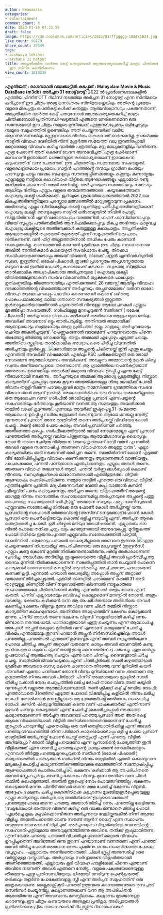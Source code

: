 ```yaml
---
author: Beaumaris
categories:
- Entertainment
comment_count: 0
date: 2023-01-26 07:33:55
draft: false
image: https://cdn.boolokam.com/articles/2023/01/ffggggg-1024x1024.jpg
like_count: 90779
share_count: 28349
tags:
- aishwaya lekshmi
- archana 31 notout
title: അപ്രതീക്ഷിത വാർത്ത കേട്ട് പതറുമ്പോൾ ആത്മഹത്യയെകുറിച്ച് മാത്രം ചിന്തിക്കുന്നവർ
  ഈ സിനിമ കണ്ടിരിക്കണം
view_count: 1818236
---
```


**എഴുതിയത് : രാഗനാഥൻ വയക്കാട്ടിൽ** **കടപ്പാട് : Malayalam Movie & Music DataBase (m3db)** **അർച്ചന 31 നോട്ട്ഔട്ട്:** 2022 ൽ പ്രദർശനശാലകളിൽ എത്തിയ പിന്നീട് OTT റിലീസ് നടത്തിയ അർച്ചന 31 നോട്ടൗട്ട് എന്ന സിനിമയെ കുറിച്ചാണ്.ഈ ചിത്രം അത്ര ഒന്നാംതരം സിനിമയല്ലെങ്കിലും അതിൻ്റെ പ്രമേയം വളരെ മികച്ചതും പെൺകുട്ടികൾക്ക് കരുത്തും ആത്മവിശ്വാസവും പകരുന്നതാണ്. അപ്രതീക്ഷിത വാർത്ത കേട്ട് പതറുമ്പോൾ ആത്മഹത്യയെകുറിച്ച് മാത്രം ചിന്തിക്കുമ്പോൾ പ്രതിസന്ധി ഘട്ടങ്ങൾ എങ്ങനെ നേരിടണമെന്ന ഒരു സന്ദേശമായി ഈ ചിത്രം നമ്മുടെ മുന്നിലേക്ക് എത്തുന്നു'.പ്രേമവും ഒളിച്ചോട്ടവും നമ്മുടെ സമൂഹത്തിൽ ഉണ്ടെങ്കിലും അത് ചെയ്യുന്നവർക്ക് വലിയ ആനന്ദമാണെങ്കിലും മറ്റുള്ളവരുടെ ജീവിതം തകരുന്നത് ഓർക്കാറില്ല. ഇക്കഴിഞ്ഞ നാളിൽ വിവാഹ വേദിയിൽ നിന്ന് മുഹൂർത്ത സമയത്ത് വധു ഇറങ്ങിപ്പോയി മറ്റൊരാളെ വിവാഹം കഴിച്ച വാർത്ത പത്രത്തിലും മറ്റു മാധ്യമങ്ങളിലും വന്നിരുന്നു. എത്ര പേരാണ് അത് കൊണ്ട് വേദന അനുഭവിച്ചത്. എത്ര പേർക്കാണ് മാനഹാനി ഉണ്ടായത്. ലക്ഷങ്ങളുടെ കടബാധ്യതയാണ് ഇരയാകുന്ന കുടുംബത്തിന് വന്നു ചേരുന്നത്. ഈ ചിത്രത്തിലും സമാനമായ സംഭവമുണ്ട്. വളരെലളിതമായ പ്രമേയം. നാട്ടിൻ പുറത്തിൻ്റെ നന്മയും ഗ്രാമീണ ഭംഗിയും ഹാസ്യവും പാട്ടും വഴക്കും ബഹളവും സൗന്ദര്യപ്പിണക്കങ്ങളും കുശുമ്പും കുന്നായ്മയും എല്ലാമുള്ള നാട്ടിലെ കഥ.വിവാഹ വീട്ടിലെ ആഘോഷങ്ങളും എല്ലാമായി രണ്ടു മണിക്കൂർ പോകുന്നത് നമ്മൾ അറിയില്ല. അർച്ചനയുടെ സന്തോഷവും സങ്കടവും ആധിയും ഭീതിയും എല്ലാം വളരെ തന്മയത്തത്തോടെ . കയ്യടക്കത്തോടെ ഐശ്വര്യ ലക്ഷ്മി ഗംഭീരമാക്കി. ജൂറിയുടെ ശ്രദ്ധയിലേക്കെത്തിയാൽ 2022 ലെ മികച്ച അഭിനേത്രിയുടെ പുരസ്ക്കാര മത്സരത്തിൽ മാറ്റുരയ്ക്കാവുന്ന പ്രകടനം. അഭിനയിച്ച എല്ലാ സിനിമകളിലും തൻ്റെ വ്യക്തിമുദ്ര പതിപ്പിച്ച അഭിനേത്രിയാണ് ഐശ്വര്യ ലക്ഷ്മി: ഞണ്ടുകളുടെ നാട്ടിൽ ഒരിടവേളയിൽ നിവിൻ പോളി, സിജുവിൽസൻ എന്നിവരോടൊപ്പവും വരത്തനിൽ ഫഹദ് ഫാസിലിനൊപ്പവും വിജയ് സൂപ്പറും പൗർണമിയിൽ ആസിഫലിക്കൊപ്പവും മികച്ച അഭിനയം കാഴ്ചവച്ച ഐശ്വര്യ ലക്ഷ്മിയുടെ അതിനേക്കാൾ കരുത്തുള്ള കഥാപാത്രം. അപ്രതീക്ഷിത ആഘാതങ്ങളിൽ തകരരുത് തളരരുത് എന്ന് സമൂഹത്തിന് ഒരു പാഠം നൽകുന്നുണ്ട്. വൻ ഹിറ്റ് അല്ലാത്തതിനാൽ അധികം പേരും കാണാൻ സാധ്യതയില്ല. കാണാത്തവർ കാണാൻ ശ്രമിക്കുക.ഈ ചിത്രം നവാഗതനായ അഖില്‍ അനില്‍കുമാര്‍ കഥയെഴുതി സംവിധാനം ചെയ്തു. തിരക്കഥ സംവിധായകനോടൊപ്പം അജയ് വിജയന്‍, വിവേക് ചന്ദ്രന്‍ എന്നിവർ.സുനിൽ സുഖദ, ഇന്ദ്രൻസ്, രമേഷ് പിഷാരടി, തുടങ്ങി പ്രശസ്തരും അപ്രശസ്തരുമായ ഒട്ടേറെ പേർ ഇതിൽ വേഷമിട്ടു.കഥയിലേക്ക് കടക്കാം:. സ്വകാര്യ സ്‌കൂളിലെ താൽക്കാലിക അധ്യാപികയായ അര്‍ച്ചനയുടെ ( ഐശ്വര്യ ലക്ഷ്മി) ജീവിതത്തിലുണ്ടാകുന്ന സംഭവ വികാസങ്ങൾ പ്രേക്ഷകരെ പലപ്പോഴും ഉത്കണ്ഠയിലും ജിജ്ഞാസയിലും എത്തിക്കുന്നുണ്ട്. 28 വയസ്സ് ആയിട്ടും വിവാഹം നടക്കാത്തതിൻ്റെ വിഷമത്തിലാണ് അർച്ചനയും അച്ഛനമ്മമാരും' വരുന്ന ഓരോ വിവാഹ ആലോചനകളും പലവിധ കാരണങ്ങൾ കൊണ്ട് ഒഴിഞ്ഞു പോകും.പാലക്കാട്ടെ വലിയ ഗതാഗത സൗകര്യങ്ങൾ ഇല്ലാത്ത ഉൾനാട്ടുകാരിയായതിനാൽ പട്ടണത്തിൽ നിന്നുള്ള ആലോചനകൾ എല്ലാം മുടങ്ങിപ്പോ സംഭവങ്ങൾ'. ഗൾഫിലുള്ള മുറച്ചെറുക്കൻ സതീശന് ( രമേഷ് പിഷാരടി ) അർച്ചനയെ വിവാഹം കഴിക്കാൻ അതിയായ ആഗ്രഹമുണ്ടെങ്കിലും അവൾക്ക് അവനോട് ഒട്ടും താൽപര്യമില്ല. അതിനാൽ അമ്മായിക്ക് ആങ്ങളയോടും നാത്തൂനോടും അത്ര പ്രതിപത്തി ഇല്ല. മാത്രമല്ല അർച്ചനയോടും ചെറിയ അകൽച്ചയുണ്ട്. 'പെണ്ണുകാണാൻ വരാമെന്ന് പറയുന്നവരാരും പിന്നെ അങ്ങോട്ടു തിരിഞ്ഞു നോക്കാറില്ല. അതും അമ്മായി എപ്പോഴും എടുത്ത് പറയും. അതിനിടെ സ്കൂളിലെ താൽക്കാലിക അധ്യാപകരെ പിരിച്ചു വിടുന്നതിൽ അർച്ചനയും ഉൾപ്പെട്ടു.. ![](https://cdn.boolokam.com/articles/2023/01/ffggggg-1024x1024.jpg)രോഗിയായ അച്ഛൻ്റെ ചികിത്സയ്ക്ക് ഇനി എന്തു ചെയ്യും എന്നതിൽ അവൾക്ക് വിഷമമായി. എങ്കിലും PSC പരീക്ഷയെഴുതി ഒരു ജോലി നേടാമെന്ന ആത്മവിശ്വാസം അവൾക്കുണ്ട്. അവളുടെ അമ്മാവൻ്റെ മകൻ ഷിബു സ്വന്തം അനിയനെപ്പാലെ തന്നെയാണ്. ആ ഗ്രാമത്തിലെ പെൺകുട്ടിയോട് അനുരാഗം ഉണ്ടെങ്കിലും അവൾക്ക് മറ്റൊരു വിവാഹം ഉറപ്പിച്ചു എന്നു കേട്ട് നിരാശനായി നടക്കുന്നു . അർച്ചനയുടെ അമ്മക്ക് ആരോഗ്യ പ്രശ്നങ്ങളില്ല. നിസ്സാര കാര്യത്തിന്ന് എപ്പോഴും വഴക്കു കൂടുന്ന അയൽക്കാരുള്ള നിത്യ ജോലിക്ക് പോയി ജീവതം തള്ളിനീക്കുന്ന പാവപ്പെട്ടവർ മാത്രം താമസിക്കുന്ന ഗ്രാമത്തിലെ സംഭവ വികാസങ്ങൾ ആണ് ഇതിൽ. അങ്ങനെയിരിക്കെ ഒരു ദിവസം തരക്കേടില്ലാത്ത ഒരു ആലോചന വന്നു' ഗൾഫിൽ ജോലിയുള്ള പ്രസാദ് എന്ന പയ്യൻ്റെ സഹോദരിയും ഭർത്താവും കൂടിയാണ് വന്നത്.ആ സമയത്തും അയൽക്കാർ തമ്മിൽ വഴക്ക് കൂടുന്നുണ്ട്. എന്നാലും അവർക്ക് ഇഷ്ടപ്പെട്ടു.31 -ാം മത്തെ ആലോചന ഉറപ്പിച്ചു.സ്ഥിരം ബ്രോക്കർ കൊണ്ടുവന്ന ആലോചനയല്ല നേരിട്ട് വന്നതാണ്.പ്രസാദ് അന്നു രാത്രിയിൽ തന്നെ അർച്ചനയ്ക്ക് വിഡിയോ കോൾ ചെയ്തു . തൻ്റെ ജോലി പോയ കാര്യം അവൾ പ്രസാദിനോട് പറഞ്ഞു. അതിനെന്താ കുഴപ്പം. ഗൾഫിലെത്തിയാൽ ജോലി നോക്കാമല്ലോ എന്ന് പ്രസാദ് പറഞ്ഞതിൽ അർച്ചനയ്ക്ക് വലിയ പിന്തുണയും ആത്മവിശ്വാസവും ധൈര്യവും തോന്നി: തന്നെ ചേർത്തു നിർത്തുന്ന ഒരുസുഹൃത്താണ് ഭാവി വരൻ എന്നതിൽ അവൾ വളരെ സന്തോഷിച്ചു. അങ്ങനെ വിവാഹനാൾ അടുത്തു വന്നു '. എല്ലാ കാര്യങ്ങൾക്കും ഓടി നടക്കുന്നത് അർച്ചന തന്നെ. ബാങ്കിൽനിന്ന് ലോൺ എടുത്ത് വീട് മോടിപിടിപ്പിച്ചതും വിവാഹം ക്ഷണിക്കുന്നതും ആഭരണങ്ങൾ വാങ്ങിയതും, പാചകക്കാരെ, പന്തൽ പണിക്കാരെ ഏൽപ്പിക്കുന്നതും. എല്ലാം അവൾ തന്നെ.. അങ്ങനെ വിവാഹ തലേന്നാൾ ആയി. പന്തൽ വർണ്ണ ബൾബുകൾ കൊണ്ട് നിറഞ്ഞു. ബന്ധുമിത്രാദികൾ ഓരോരുത്തരായി എത്തിത്തുടങ്ങി. വീട്ടിൽ ആഘോഷം പൊടിപൊടിക്കുന്നു. നമ്മുടെ നാട്ടിൻ പുറത്തെ ഒരു വിവാഹ വീട്ടിൽ എത്തിച്ചേർന്ന പ്രതീതി: മദ്യപിക്കുന്നവർക്ക് വേണ്ടി കുപ്പി വാങ്ങാൻ കസിൻ ഷിബുവിന് പണം കൊടുക്കുന്നതും അർച്ചന തന്നെ. വിവാഹത്തിന് അവൻ്റെ ഭാഗത്തു നിന്നും സാമ്പത്തിക സഹായമൊന്നുമില്ല.അർച്ചനയുടെ അച്ഛൻ്റെ പത്തു പൈസയും സഹായമായി ലഭിച്ചിട്ടില്ല' അങ്ങനെ സദ്യയും പാട്ടും ഡാൻസുമായി എല്ലാവരും സന്തോഷിച്ചു നിൽക്കേ ഒരു ഫോൺ കോൾ അർച്ചനയ്ക്ക് വന്നു. പ്രസാദിൻ്റെ സഹോദരീ ഭർത്താവിൻ്റെ (അസീസ് നെടുമങ്ങാട്)ഫോൺ കോൾ: പ്രസാദ് ഒരു പെൺകുട്ടിയേയും കൊണ്ട് ഒളിച്ചു നാടുവിട്ടു എന്ന്. അർച്ചന ആകെ ഞെട്ടിത്തരിച്ചു പോയി. ഭൂമി കീഴ്മേൽ മറിയുന്നതായി തോന്നി. എല്ലാവരും ഒരു നിഴൽ പോലെ തനിക്കു ചുറ്റും വട്ടം കറങ്ങുന്നതായി അനുഭവപ്പെട്ടു. മുറിയ്ക്കകത്ത് പോയി തനിയെ ഇരുന്നു.പുറത്ത് എല്ലാവരും സന്തോഷത്തിൽ പാട്ടിൽ, ഡാൻസിൽ . ആരോടും പറയാൻ ധൈര്യമില്ലാതെ അങ്ങനെ ഇരുന്നു. ![](https://cdn.boolokam.com/articles/2023/01/fwf-4-1024x576.jpg)എന്തു ചെയ്യണമെന്ന് നിശ്ചയമില്ല' അപരിചിതനായ ഒരു മധ്യവയ്ക്കൻ (ഇന്ദ്രൻസ്) എല്ലാം കണ്ടു കൊണ്ട് മുറ്റത്ത് നിൽക്കുന്നുണ്ടായിരുന്നു. ഷിബു അതാരാണെന്ന് ചോദിച്ചു. അവൾക്കും അറിയില്ല. ഇഷ്ടദൈവത്തെ വിളിച്ച് അവൾ പ്രാർത്ഥിച്ചു.ആ ദൈവം മുന്നിൽ നിൽക്കുകയാണെന്ന സങ്കൽപ്പത്തിൽ താൻ ചെയ്യാൻ പോകുന്ന കാര്യങ്ങൾ ഓരോന്നായി മനസ്സിൽ ആവർത്തിച്ചു. അച്‌ഛനോടു പറയാമെന്ന് കണക്ക് കൂട്ടി. എന്നാൽ പറയാൻ ധൈര്യമില്ല അപ്പോൾ അച്ഛന് അറ്റാക്ക് വരുമെന്ന് തീർച്ചപ്പെടുത്തി. എങ്കിൽ കിണറ്റിൽ ചാടാമെന്ന് കരുതി 31 അടി താഴ്ചയുള്ള കിണറ്റിൽ വീണ് നടുവൊടിഞ്ഞ് കിടന്നാൽ നാട്ടുകാരുടെ സഹായത്താലേ ചികിത്സിക്കാൻ കഴിയൂ എന്നതിനാൽ അതും വേണ്ട എന്ന് കരുതി. പിന്നീട് എല്ലാവരേയും വെടിവച്ച് കൊല്ലാമെന്ന് മനസ്സിൽ തോന്നി. അതും നടക്കില്ല. ഭക്ഷണം കഴിക്കാൻ വന്ന ആ അപരിചിതനായ അതിഥിയെ അവൾ ക്ഷണിച്ചു.ഭക്ഷണം വിളമ്പും മുമ്പേ അവിടെ വന്ന ചിലർ തമ്മിൽ നിസ്സാര കാര്യത്തിന് കലഹമുണ്ടായി. അതിനിടെ അദ്ദേഹത്തിന് ഭക്ഷണം കൊടുക്കാൻ മറന്നു. പിന്നീട് അവൾ തന്നെ ഭക്ഷണം വിളമ്പി 'സമൃദ്ധിയായി കഴിച്ച് ഒന്നും മിണ്ടാതെ നടന്നുപോയി. പാതിരാത്രിയായി എന്തു ചെയ്യണം എന്ന് ആലോചിച്ചു. അപ്പോൾ അച്ഛൻ മകളുടെ മുറിയിൽ വന്ന് എന്താണ് കാര്യമെന്ന് ചോദിച്ചു. വിഷമം എന്തായാലും തുറന്ന് പറയാൻ അച്ഛൻ നിർബന്ധിച്ചെങ്കിലും അവൾ പറഞ്ഞില്ല. പറഞ്ഞാൽ എന്താണ് ഉണ്ടാവുക എന്ന് അവൾ സ്വപ്നത്തിലെന്ന പോലെ ചിന്തിച്ചു. അച്ഛന് അറ്റാക്ക് വരുമെന്ന കാര്യം അവൾ ഭാവനയിൽ കണ്ടു. ഇനിയെന്തു ചെയ്യണം എന്ന് തൻ്റെ ഇഷ്ട ദൈവത്തിനോടു പങ്കുവച്ചു. ഏതു മാർഗ്ഗം ഉപയോഗിച്ച് ആത്മഹത്യ ചെയ്യാം എന്നു വരെ ചിന്തിച്ചു. ദൈവവുമായി ചർച്ച ചെയ്തു. സാരിയിൽ ജീവനൊടുക്കാം എന്ന് ചിന്തിച്ചിരിക്കെ സാരി കഴുത്തിലിടാൻ ശ്രമിക്കേ അവരുടെ ബന്ധു മകനെ കാണാതെ തിരഞ്ഞു വന്ന് മുറിയിൽ കയറി .അവർക്ക് എന്തോ പന്തികേട് തോന്നി വീണ്ടും മുറിയിലേക്ക് വന്നു .അങ്ങനെ ആ ഉദ്യമത്തിൽ നിന്നും അവൾ പിൻമാറി: പിന്നീട് അലമാരയുടെ മുകളിൽ സാരി തിരിച്ചു വക്കാൻ നേരം ചെറുപ്പത്തിൽ ലഭിച്ച ട്രോഫി താഴെ വീണു.അത് കയ്യിൽ വന്നപ്പോൾ വല്ലാത്ത ആത്മവിശ്വാസമായി. താൻ ക്രിക്കറ്റ് കളിച്ച് നേടിയ ട്രോഫി: പുറത്താവാതെ 31റൺസ് എടുത്ത് പോരാടി വിജയിപ്പിച്ച കളിയിൽ നിന്നും ലഭിച്ച ട്രോഫി. തോൽക്കാൻ മനസ്സില്ലാതെ ആ ഗ്രാമത്തിൻ്റെ അഭിമാനം സംരക്ഷിച്ച ട്രോഫി. കസിൻ ഷിബു മുറിയിലേക്ക് കടന്നു വന്ന് പാചകക്കാർക്ക് എന്തിനാണ് മുഴുവൻ പണവും കൊടുത്തത് എന്ന് ചോദിച്ച് ശകാരിച്ചപ്പോൾ നടക്കാത്ത കല്യാണമാണെന്ന് അർച്ചന അവനോട് പറഞ്ഞു.പ്രസാദ് അത് അത് കേട്ട് ആകെ വിഷമത്തിലായി. വീട്ടിൽ അറിയിക്കാത്തതെന്താണെന്ന് ചോദിച്ചു. ഇപ്പോൾ പറയുന്നില്ല' എന്തെങ്കിലും ഒരു വഴി തെളിയാതിരിക്കില്ല എന്ന് അവൾ പറഞ്ഞു.വിവാഹത്തിൽ നിന്ന് പിൻമാറി കാമുകിയോടൊപ്പം ഒളിച്ചു പോയ പ്രസാദ് രാത്രിയിൽ അർച്ചനയ്ക്ക് ഫോൺ ചെയ്ത് തെറ്റുപറ്റി എന്ന് പറഞ്ഞു. വീട്ടിൽ അറിയിച്ചോ ? ഞാൻ വിളിച്ചു പറയണോ എന്ന് പ്രസാദിൻ്റെ ചോദ്യത്തിന് ഇനി വിളിക്കരുത് എന്ന ശാസിച്ചു പറഞ്ഞു.എൻ്റെ കാര്യം ഞാൻ നോക്കിക്കോളാം എന്നവൾ തീർത്തു പറഞ്ഞു.മുറച്ചെറുക്കൻ സതീശൻ (രമേഷ് പിഷാരടി ) കല്യാണത്തിൽ പങ്കെടുക്കാൻ ഗൾഫിൽ നിന്നും രാത്രിയിൽ എത്തി. കൊണ്ടുവന്ന മദ്യക്കുപ്പി പൊട്ടിച്ച് കല്യാണത്തിനെത്തിയവരെ മൊത്തത്തിൽ സന്തോഷിപ്പിച്ചു. ആഘോഷങ്ങൾ പൊടിപൊടിച്ചു ![](https://cdn.boolokam.com/articles/2023/01/svv.jpg). ഭക്ഷണം കഴിക്കാൻ ആ അപരിചിതനെ അവൾ സ്നേഹപൂർവ്വം ക്ഷണിച്ചു.ഭക്ഷണം വിളമ്പും മുമ്പേ അവിടെ വന്ന ചിലർ തമ്മിൽ കലഹമുണ്ടായി. അതിൽ ഇടപെട്ട് നേരം പോയതറിഞ്ഞില്ല . ഭക്ഷണം കൊടുക്കാൻ മറന്നു. പിന്നീട് അവൾ തന്നെ ക്ഷമ ചോദിച്ച് ഭക്ഷണം വിളമ്പി.. അദ്ദേഹം ഭക്ഷണം കഴിച്ചു കൊണ്ടിരിക്കെ കല്യാണം മുടങ്ങിയതുൾപ്പെടെയുള്ള എല്ലാ കാര്യങ്ങളും അർച്ചന ആ അതിഥിയോട് ഇഷ്ടദൈവത്തോട് പറഞ്ഞതുപോലെ തന്നെ പറഞ്ഞു. അയാൾ തിരിച്ച് ഒന്നും പറഞ്ഞില്ല കേട്ടിരുന്നു. 'സമൃദ്ധിയായി അത്താഴ വിരുന്ന് കഴിച്ച് ഒരു വാക്കും മിണ്ടാതെ തിരിച്ചു പോയി -പുലർച്ചെ മുഖം കഴുകിക്കൊണ്ടിരുന്ന അർച്ചനയെ വേലിയ്ക്കരുകിൽ നിന്ന് ആരോ വിളിച്ചു. അയൽപക്കത്തെ വേണു സൗണ്ട് ആൻറ് ലൈറ്റ് എന്ന സ്ഥാപനം നടത്തുന്ന വേണുവാണ് വിളിച്ചത്. അർച്ചനയുടെ വിദ്യാർത്ഥിയും വേണുവിൻ്റെ സഹോദരീപുത്രിയുമായ അനുവുമുണ്ടായിരുന്നു അവിടെ. തനിക്ക് ഇഷ്ടമായിരുന്നു എന്ന് വേണു പറഞ്ഞു. പറയാൻ വിചാരിച്ചപ്പോഴാണ് മറ്റൊരു വിവാഹം ഉറപ്പിച്ചതെന്ന് അറിഞ്ഞത് ഒന്നു തുറന്ന് പറയാനാണ് വന്നതാണ് എന്ന് പറഞ്ഞ് അവർ തിരിച്ചു പോയി അങ്ങനെ നേരം പുലർന്നു. ഒന്നും സംഭവിക്കാത്ത പോലെ വധൂഗൃഹം. -എല്ലാവരും അണിഞ്ഞൊരുങ്ങി. ചിലർ ഗ്രൂപ്പ് അനുസരിച്ച് ഒരേ വർണ്ണമുള്ള വസ്ത്രത്തിലും. അർച്ചനയും സർവ്വാഭരണ വിഭൂഷിതയായി അണിഞ്ഞൊരുങ്ങി. എല്ലാവരും കൂടി വിവാഹ ഹാളിലേക്ക്.പിന്നെ എന്താണ് അവിടെ നടന്നത്? അവൾ എങ്ങനെ നേരിട്ടു.. വളരെ പക്വതയോടെയുള്ള തീരുമാനം.ഏതു പ്രതിസന്ധിയേയും ധീരമായി നേരിടുന്ന പെൺകരുത്ത്. ഒരിക്കലും തളർന്നു പോകേണ്ടവളല്ല സ്ത്രീ എന്ന് അർച്ചന സമൂഹത്തിന് ഒരു മാതൃകയാകുന്നു. ക്ലൈമാക്സ് കൂടി പറഞ്ഞ് ഇതുവരെ കാണാത്തവരുടെ രസച്ചരട് സെൻസർ ചെയ്യുന്നില്ല. കല്യാണത്തലേന്ന് വന്ന ആ അപരിചിതൻ ആരായിരുന്നു എന്ന് അവസാനം മനസ്സിലാകും. കല്യാണം മുടങ്ങാനുള്ള കാരണവും.ഈ ചിത്രം കണ്ടവരുടെ അനുകൂല പ്രതികൂല അഭിപ്രായങ്ങൾ പ്രതീക്ഷിക്കുന്നു.പ്രിയ വായനക്കാർക്ക് റിപ്പബ്ലിക് ദിനാശംസകൾ